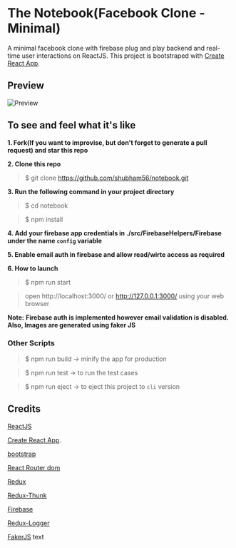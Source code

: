 # The Notebook(Facebook Clone - Minimal)

A minimal facebook clone with firebase plug and play backend and real-time user interactions on ReactJS. This project is bootstraped with [Create React App](https://github.com/facebook/create-react-app).

## Preview

![Preview](Notebook.gif)

## To see and feel what it's like

**1. Fork(If you want to improvise, but don't forget to generate a pull request) and star this repo**

**2. Clone this repo**

> $ git clone https://github.com/shubham56/notebook.git

**3. Run the following command in your project directory**

> $ cd notebook

> $ npm install

**4. Add your firebase app credentials in ./src/FirebaseHelpers/Firebase under the name `config` variable**

**5. Enable email auth in firebase and allow read/wirte access as required**

**6. How to launch**

> $ npm run start

> open http://localhost:3000/ or http://127.0.0.1:3000/ using your web browser

**Note:**
**Firebase auth is implemented however email validation is disabled. Also, Images are generated using faker JS**

### Other Scripts

> $ npm run build -> minify the app for production

> $ npm run test -> to run the test cases

> $ npm run eject -> to eject this project to `cli` version

## Credits

[ReactJS](https://github.com/facebook/react)

[Create React App](https://github.com/facebook/create-react-app).

[bootstrap](https://github.com/twbs/bootstrap)

[React Router dom](https://github.com/ReactTraining/react-router/tree/master/packages/react-router-dom)

[Redux](https://github.com/reduxjs/redux)

[Redux-Thunk](https://github.com/reduxjs/redux-thunk)

[Firebase](https://github.com/firebase/)

[Redux-Logger](https://github.com/evgenyrodionov/redux-logger)

[FakerJS](https://github.com/marak/Faker.js/)
text
